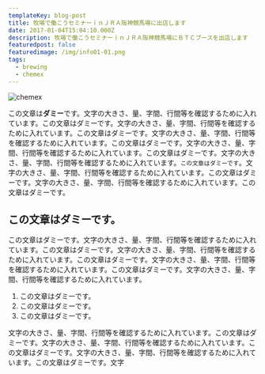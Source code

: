 ```yaml
---
templateKey: blog-post
title: 牧場で働こうセミナーｉｎＪＲＡ阪神競馬場に出店します
date: 2017-01-04T15:04:10.000Z
description: 牧場で働こうセミナーｉｎＪＲＡ阪神競馬場にＢＴＣブースを出店します
featuredpost: false
featuredimage: /img/info01-01.png
tags:
  - brewing
  - chemex
---
```

![chemex](/img/info01.png)

この文章は**ダミー**です。文字の大きさ、量、字間、行間等を確認するために入れています。この文章はダミーです。文字の大きさ、量、字間、行間等を確認するために入れています。この文章はダミーです。文字の大きさ、量、字間、行間等を確認するために入れています。この文章はダミーです。文字の大きさ、量、字間、行間等を確認するために入れています。この文章はダミーです。文字の大きさ、量、字間、行間等を確認するために入れています。`この文章はダミーです`。文字の大きさ、量、字間、行間等を確認するために入れています。この文章はダミーです。文字の大きさ、量、字間、行間等を確認するために入れています。この文章はダミーです。



## この文章はダミーです。

この文章はダミーです。文字の大きさ、量、字間、行間等を確認するために入れています。この文章はダミーです。文字の大きさ、量、字間、行間等を確認するために入れています。この文章はダミーです。文字の大きさ、量、字間、行間等を確認するために入れています。この文章はダミーです。文字の大きさ、量、字間、行間等を確認するために入れています。

1. この文章はダミーです。
2. この文章はダミーです。
3. この文章はダミーです。

文字の大きさ、量、字間、行間等を確認するために入れています。この文章はダミーです。文字の大きさ、量、字間、行間等を確認するために入れています。この文章はダミーです。文字の大きさ、量、字間、行間等を確認するために入れています。この文章はダミーです。文字
